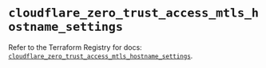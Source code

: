 # `cloudflare_zero_trust_access_mtls_hostname_settings`

Refer to the Terraform Registry for docs: [`cloudflare_zero_trust_access_mtls_hostname_settings`](https://registry.terraform.io/providers/cloudflare/cloudflare/4.49.1/docs/resources/zero_trust_access_mtls_hostname_settings).
